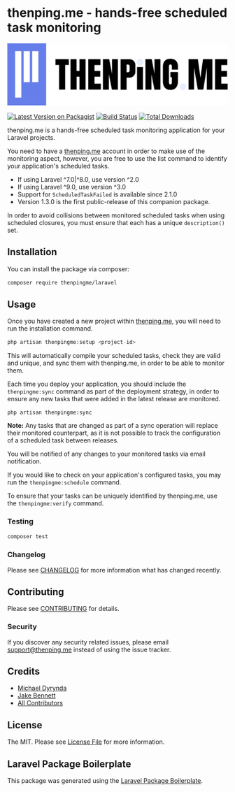 # thenping.me - hands-free scheduled task monitoring

![](./.github/logo.png)

[![Latest Version on Packagist](https://img.shields.io/packagist/v/thenpingme/laravel.svg?style=flat-square)](https://packagist.org/packages/thenpingme/laravel)
[![Build Status](https://github.com/thenpingme/thenpingme-laravel/workflows/run-tests/badge.svg)](https://github.com/thenpingme/thenpingme-laravel/actions?query=workflow%3Arun-tests)
[![Total Downloads](https://img.shields.io/packagist/dt/thenpingme/laravel.svg?style=flat-square)](https://packagist.org/packages/thenpingme/laravel)

thenping.me is a hands-free scheduled task monitoring application for your Laravel projects.

You need to have a [thenping.me](https://thenping.me) account in order to make use of the monitoring aspect, however, you are free to use the list command to identify your application's scheduled tasks.

* If using Laravel ^7.0|^8.0, use version ^2.0
* If using Laravel ^9.0, use version ^3.0
* Support for `ScheduledTaskFailed` is available since 2.1.0
* Version 1.3.0 is the first public-release of this companion package.

In order to avoid collisions between monitored scheduled tasks when using scheduled closures, you must ensure that each has a unique `description()` set.

## Installation

You can install the package via composer:

```bash
composer require thenpingme/laravel
```

## Usage
Once you have created a new project within [thenping.me](https://thenping.me), you will need to run the installation command.

``` php
php artisan thenpingme:setup <project-id>
```

This will automatically compile your scheduled tasks, check they are valid and unique, and sync them with thenping.me, in order to be able to monitor them.

Each time you deploy your application, you should include the `thenpingme:sync` command as part of the deployment strategy, in order to ensure any new tasks that were added in the latest release are monitored.

```
php artisan thenpingme:sync
```

**Note:** Any tasks that are changed as part of a sync operation will replace their monitored counterpart, as it is not possible to track the configuration of a scheduled task between releases.

You will be notified of any changes to your monitored tasks via email notification.

If you would like to check on your application's configured tasks, you may run the `thenpingme:schedule` command.

To ensure that your tasks can be uniquely identified by thenping.me, use the `thenpingme:verify` command.

### Testing

``` bash
composer test
```

### Changelog

Please see [CHANGELOG](CHANGELOG.md) for more information what has changed recently.

## Contributing

Please see [CONTRIBUTING](CONTRIBUTING.md) for details.

### Security

If you discover any security related issues, please email support@thenping.me instead of using the issue tracker.

## Credits

- [Michael Dyrynda](https://github.com/michaeldyrynda)
- [Jake Bennett](https://github.com/JacobBennett)
- [All Contributors](../../contributors)

## License

The MIT. Please see [License File](LICENSE.md) for more information.

## Laravel Package Boilerplate

This package was generated using the [Laravel Package Boilerplate](https://laravelpackageboilerplate.com).
